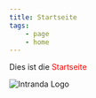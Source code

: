 ```yaml
---
title: Startseite
tags:
    - page
    - home
---
```


Dies ist die <span>Startseite</span>

![Intranda Logo](/src/lib/pages/1_home/intranda_logo_blue_2014.png)

<style>
    span {
        color: red;
    }
</style>